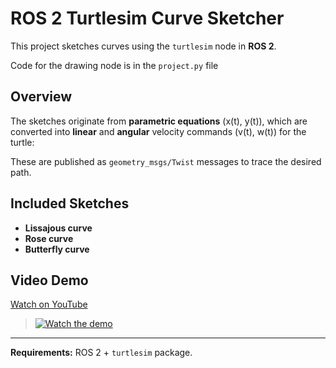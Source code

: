 # ROS 2 Turtlesim Curve Sketcher

This project sketches curves using the `turtlesim` node in **ROS 2**.

Code for the drawing node is in the `project.py` file

## Overview
The sketches originate from **parametric equations** (x(t), y(t)), which are converted into **linear** and **angular** velocity commands (v(t), w(t)) for the turtle:

These are published as `geometry_msgs/Twist` messages to trace the desired path.

## Included Sketches
- **Lissajous curve**
- **Rose curve**
- **Butterfly curve**

## Video Demo
[Watch on YouTube](https://youtu.be/SG_Js0KPgnk?si=2IAzR9HpfCCyBRp2)

>
> [![Watch the demo](https://img.youtube.com/vi/SG_Js0KPgnk/0.jpg)](https://youtu.be/SG_Js0KPgnk?si=2IAzR9HpfCCyBRp2)

---

**Requirements:** ROS 2 + `turtlesim` package.  

